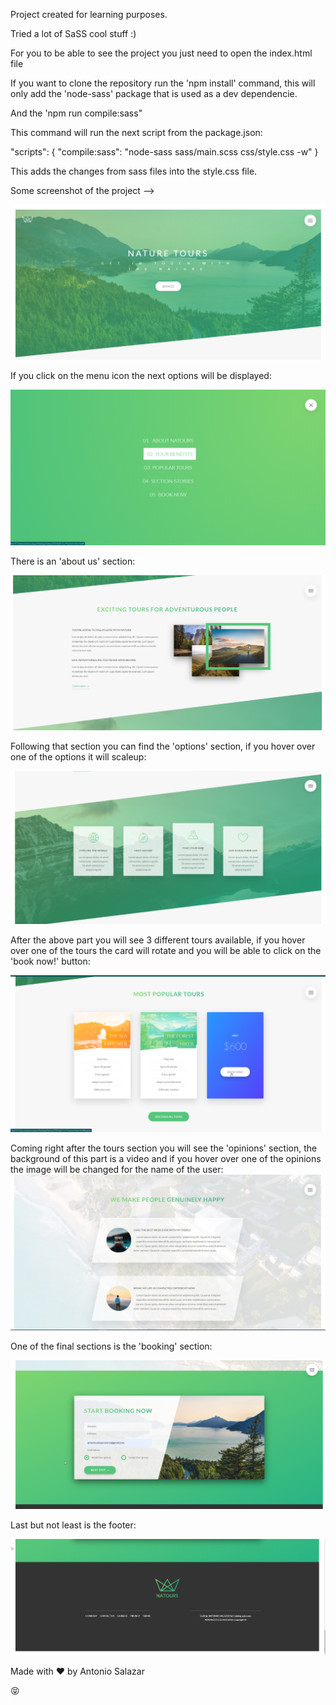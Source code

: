 Project created for learning purposes.

Tried a lot of SaSS cool stuff :)

For you to be able to see the project you just need to open the index.html file

If you want to clone the repository run the 'npm install' command, this will only add the 'node-sass' package that is used as a dev dependencie.

And the 'npm run compile:sass"

This command will run the next script from the package.json:

"scripts": {
    "compile:sass": "node-sass sass/main.scss css/style.css -w"
}

This adds the changes from sass files into the style.css file.

Some screenshot of the project -->

![](img/home.png)


If you click on the menu icon the next options will be displayed:

![](img/menu.png)


There is an 'about us' section:

![](img/about.png)

Following that section you can find the 'options' section, if you hover over one of the options it will scaleup:

![](img/options.png)

After the above part you will see 3 different tours available, if you hover over one of the tours the card will rotate and you will be able to click on the 'book now!' button:

![](img/tours.png)

Coming right after the tours section you will see the 'opinions' section, the background of this part is a video and if you hover over one of the opinions the image will be changed for the name of the user:
![](img/opinion.png)

One of the final sections is the 'booking' section:

![](img/booking.png)

Last but not least is the footer:

![](img/footer.png)

Made with :heart: by Antonio Salazar

:stuck_out_tongue_closed_eyes:
